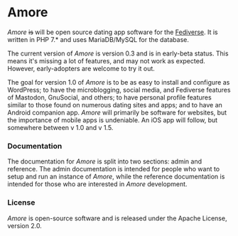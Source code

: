 # Amore

*Amore* ~~is~~ will be open source dating app software for the [Fediverse](https://en.wikipedia.org/wiki/Fediverse). It is written in PHP 7.&ast; and uses MariaDB/MySQL for the database.

The current version of *Amore* is version 0.3 and is in early-beta status. This means it's missing a lot of features, and may not work as expected. However, early-adopters are welcome to try it out.

The goal for version 1.0 of *Amore* is to be as easy to install and configure as WordPress; to have the microblogging, social media, and Fediverse features of Mastodon, GnuSocial, and others; to have personal profile features similar to those found on numerous dating sites and apps; and to have an Android companion app. *Amore* will primarily be software for websites, but the importance of mobile apps is undeniable. An iOS app will follow, but somewhere between v 1.0 and v 1.5.

### Documentation
The documentation for *Amore* is split into two sections: admin and reference. The admin documentation is intended for people who want to setup and run an instance of *Amore*, while the reference documentation is intended for those who are interested in *Amore* development.

### License
*Amore* is open-source software and is released under the Apache License, version 2.0.
